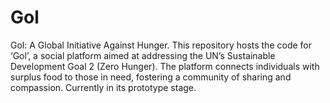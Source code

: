# Gol
Gol: A Global Initiative Against Hunger. This repository hosts the code for ‘Gol’, a social platform aimed at addressing the UN’s Sustainable Development Goal 2 (Zero Hunger). The platform connects individuals with surplus food to those in need, fostering a community of sharing and compassion. Currently in its prototype stage.
